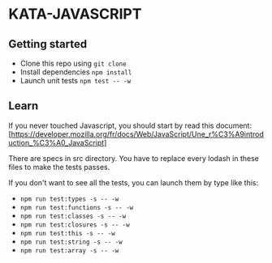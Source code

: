 # KATA-JAVASCRIPT

## Getting started

 - Clone this repo using `git clone`
 - Install dependencies `npm install`
 - Launch unit tests `npm test -- -w`

## Learn
If you never touched Javascript, you should start by read this document:
[https://developer.mozilla.org/fr/docs/Web/JavaScript/Une_r%C3%A9introduction_%C3%A0_JavaScript]


There are specs in src directory. You have to replace every lodash in these files to make the tests passes.

If you don't want to see all the tests, you can launch them by type like this:
 - `npm run test:types -s -- -w`
 - `npm run test:functions -s -- -w`
 - `npm run test:classes -s -- -w`
 - `npm run test:closures -s -- -w`
 - `npm run test:this -s -- -w`
 - `npm run test:string -s -- -w`
 - `npm run test:array -s -- -w`
